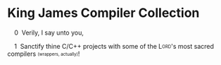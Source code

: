 # King James Compiler Collection


&nbsp;&nbsp;&nbsp;&nbsp;0&nbsp;&nbsp;Verily, I say unto you,

&nbsp;&nbsp;&nbsp;&nbsp;1&nbsp;&nbsp;Sanctify thine C/C++ projects with some of the L<sub><sup>ORD</sup></sub>'s most sacred compilers <sub><sup>(wrappers, actually)</sup></sub>!